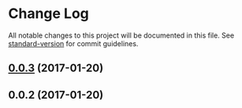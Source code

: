 # Change Log

All notable changes to this project will be documented in this file. See [standard-version](https://github.com/conventional-changelog/standard-version) for commit guidelines.

<a name="0.0.3"></a>
## [0.0.3](https://github.com/nens/efcis-client-redux/compare/v0.0.2...v0.0.3) (2017-01-20)



<a name="0.0.2"></a>
## 0.0.2 (2017-01-20)
